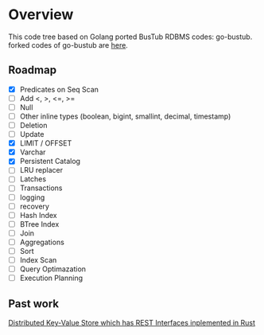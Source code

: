 # Overview
This code tree based on Golang ported BusTub RDBMS codes: go-bustub.  
forked codes of go-bustub are [here](https://github.com/brunocalza/go-bustub).

## Roadmap

- [x] Predicates on Seq Scan
- [ ] Add <, >, <=, >=
- [ ] Null
- [ ] Other inline types (boolean, bigint, smallint, decimal, timestamp)
- [ ] Deletion
- [ ] Update
- [x] LIMIT / OFFSET
- [x] Varchar
- [x] Persistent Catalog
- [ ] LRU replacer
- [ ] Latches
- [ ] Transactions
- [ ] logging
- [ ] recovery
- [ ] Hash Index
- [ ] BTree Index
- [ ] Join
- [ ] Aggregations
- [ ] Sort
- [ ] Index Scan
- [ ] Query Optimazation
- [ ] Execution Planning

## Past work
[Distributed Key-Value Store which has REST Interfaces inplemented in Rust](https://github.com/ryogrid/rust_dkvs)
